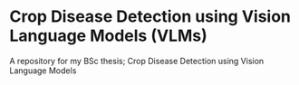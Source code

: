 # Crop Disease Detection using Vision Language Models (VLMs)
A repository for my BSc thesis; Crop Disease Detection using Vision Language Models
